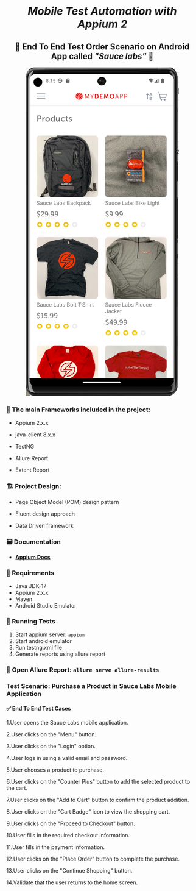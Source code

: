 <div align="center">
 
 #  *Mobile Test Automation with Appium 2* 
## 📱   End To End Test Order Scenario on Android App called *"Sauce labs"*  📱

![img.png](img.png)

 </div>
 
 ### 📝 The main Frameworks included in the project:

 * Appium 2.x.x

 * java-client 8.x.x 
 
 * TestNG
 
 * Allure Report

 * Extent Report
 
 ### 🏗️ Project Design:

 * Page Object Model (POM) design pattern
 
 * Fluent design approach
 
 * Data Driven framework

 
 ### 🗃️ Documentation
* **[Appium Docs](http://appium.io/docs/en/2.0/quickstart/)**
 
 ### 🚧 Requirements

* Java JDK-17 
* Appium 2.x.x
* Maven
* Android Studio Emulator 

 ### 🚀 Running Tests

1. Start appium server: `appium` 
2. Start android emulator
3. Run testng.xml file 
4. Generate reports using allure report


### 📄 Open Allure Report: `allure serve allure-results`


### Test Scenario: Purchase a Product in Sauce Labs Mobile Application
#### ✅ End To End Test Cases

1.User opens the Sauce Labs mobile application.

2.User clicks on the "Menu" button.

3.User clicks on the "Login" option.

4.User logs in using a valid email and password.

5.User chooses a product to purchase.

6.User clicks on the "Counter Plus" button to add the selected product to the cart.

7.User clicks on the "Add to Cart" button to confirm the product addition.

8.User clicks on the "Cart Badge" icon to view the shopping cart.

9.User clicks on the "Proceed to Checkout" button.

10.User fills in the required checkout information.

11.User fills in the payment information.

12.User clicks on the "Place Order" button to complete the purchase.

13.User clicks on the "Continue Shopping" button.

14.Validate that the user returns to the home screen.




 
 







 
